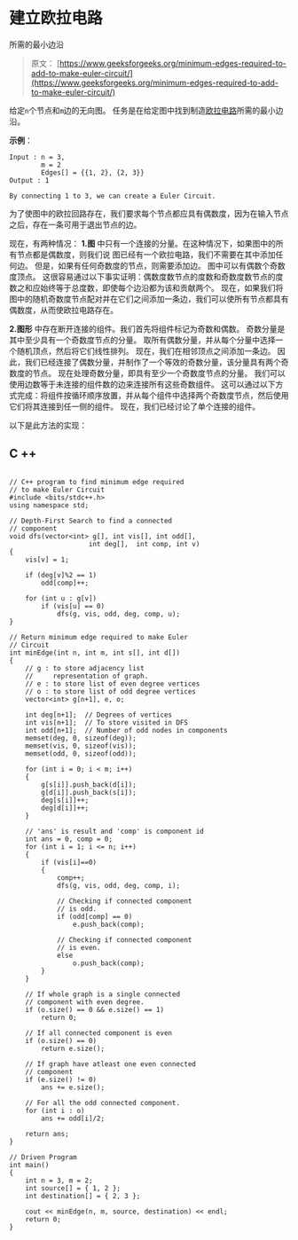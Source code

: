 # 建立欧拉电路

所需的最小边沿

> 原文： [https://www.geeksforgeeks.org/minimum-edges-required-to-add-to-make-euler-circuit/](https://www.geeksforgeeks.org/minimum-edges-required-to-add-to-make-euler-circuit/)

给定`n`个节点和`m`边的无向图。 任务是在给定图中找到制造[欧拉电路](https://www.geeksforgeeks.org/eulerian-path-and-circuit/)所需的最小边沿。

**示例**：

```
Input : n = 3, 
        m = 2
        Edges[] = {{1, 2}, {2, 3}}
Output : 1

By connecting 1 to 3, we can create a Euler Circuit.

```

为了使图中的欧拉回路存在，我们要求每个节点都应具有偶数度，因为在输入节点之后，存在一条可用于退出节点的边。

现在，有两种情况：
**1.图**
中只有一个连接的分量。在这种情况下，如果图中的所有节点都是偶数度，则我们说 图已经有一个欧拉电路，我们不需要在其中添加任何边。 但是，如果有任何奇数度的节点，则需要添加边。
图中可以有偶数个奇数度顶点。 这很容易通过以下事实证明：偶数度数节点的度数和奇数度数节点的度数之和应始终等于总度数，即使每个边沿都为该和贡献两个。 现在，如果我们将图中的随机奇数度节点配对并在它们之间添加一条边，我们可以使所有节点都具有偶数度，从而使欧拉电路存在。

**2.图形**
中存在断开连接的组件。我们首先将组件标记为奇数和偶数。 奇数分量是其中至少具有一个奇数度节点的分量。 取所有偶数分量，并从每个分量中选择一个随机顶点，然后将它们线性排列。 现在，我们在相邻顶点之间添加一条边。 因此，我们已经连接了偶数分量，并制作了一个等效的奇数分量，该分量具有两个奇数度的节点。
现在处理奇数分量，即具有至少一个奇数度节点的分量。 我们可以使用边数等于未连接的组件数的边来连接所有这些奇数组件。 这可以通过以下方式完成：将组件按循环顺序放置，并从每个组件中选择两个奇数度节点，然后使用它们将其连接到任一侧的组件。 现在，我们已经讨论了单个连接的组件。

以下是此方法的实现：

## C ++

```

// C++ program to find minimum edge required 
// to make Euler Circuit 
#include <bits/stdc++.h> 
using namespace std; 

// Depth-First Search to find a connected 
// component 
void dfs(vector<int> g[], int vis[], int odd[], 
                    int deg[],  int comp, int v) 
{ 
    vis[v] = 1; 

    if (deg[v]%2 == 1) 
        odd[comp]++; 

    for (int u : g[v]) 
        if (vis[u] == 0) 
            dfs(g, vis, odd, deg, comp, u); 
} 

// Return minimum edge required to make Euler 
// Circuit 
int minEdge(int n, int m, int s[], int d[]) 
{ 
    // g : to store adjacency list 
    //     representation of graph. 
    // e : to store list of even degree vertices 
    // o : to store list of odd degree vertices 
    vector<int> g[n+1], e, o; 

    int deg[n+1];  // Degrees of vertices 
    int vis[n+1];  // To store visited in DFS 
    int odd[n+1];  // Number of odd nodes in components 
    memset(deg, 0, sizeof(deg)); 
    memset(vis, 0, sizeof(vis)); 
    memset(odd, 0, sizeof(odd)); 

    for (int i = 0; i < m; i++) 
    { 
        g[s[i]].push_back(d[i]); 
        g[d[i]].push_back(s[i]); 
        deg[s[i]]++; 
        deg[d[i]]++; 
    } 

    // 'ans' is result and 'comp' is component id 
    int ans = 0, comp = 0; 
    for (int i = 1; i <= n; i++) 
    { 
        if (vis[i]==0) 
        { 
            comp++; 
            dfs(g, vis, odd, deg, comp, i); 

            // Checking if connected component 
            // is odd. 
            if (odd[comp] == 0) 
                e.push_back(comp); 

            // Checking if connected component 
            // is even. 
            else
                o.push_back(comp); 
        } 
    } 

    // If whole graph is a single connected 
    // component with even degree. 
    if (o.size() == 0 && e.size() == 1) 
        return 0; 

    // If all connected component is even 
    if (o.size() == 0) 
        return e.size(); 

    // If graph have atleast one even connected 
    // component 
    if (e.size() != 0) 
        ans += e.size(); 

    // For all the odd connected component. 
    for (int i : o) 
        ans += odd[i]/2; 

    return ans; 
} 

// Driven Program 
int main() 
{ 
    int n = 3, m = 2; 
    int source[] = { 1, 2 }; 
    int destination[] = { 2, 3 }; 

    cout << minEdge(n, m, source, destination) << endl; 
    return 0; 
} 

```